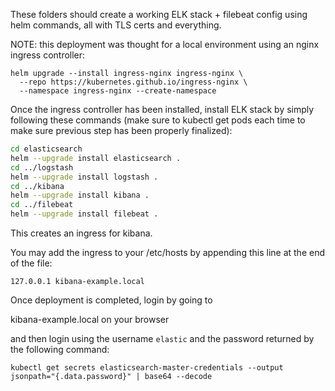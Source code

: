 These folders should create a working ELK stack + filebeat config using helm commands, all with TLS certs and everything.

NOTE: this deployment was thought for a local environment using an nginx ingress controller:

```
helm upgrade --install ingress-nginx ingress-nginx \
  --repo https://kubernetes.github.io/ingress-nginx \
  --namespace ingress-nginx --create-namespace
```


Once the ingress controller has been installed, install ELK stack by simply following these commands (make sure to kubectl get pods each time to make sure previous step has been properly finalized):

```bash
cd elasticsearch
helm --upgrade install elasticsearch .
cd ../logstash
helm --upgrade install logstash .
cd ../kibana
helm --upgrade install kibana .
cd ../filebeat
helm --upgrade install filebeat .
```
This creates an ingress for kibana.

You may add the ingress to your /etc/hosts by appending this line at the end of the file:

```
127.0.0.1 kibana-example.local
```

Once deployment is completed, login by going to 

kibana-example.local on your browser

and then login using the username `elastic` and the password returned by the following command:

```
kubectl get secrets elasticsearch-master-credentials --output jsonpath="{.data.password}" | base64 --decode
```


